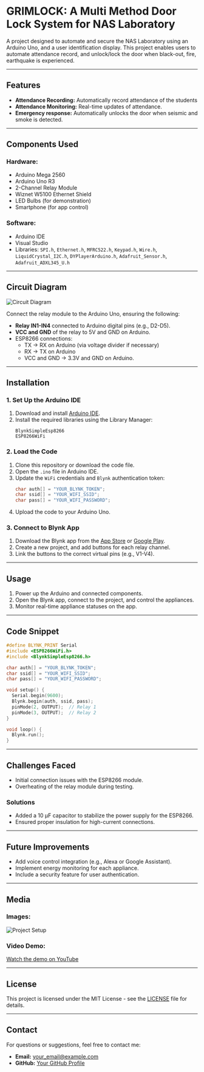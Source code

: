 # GRIMLOCK: A Multi Method Door Lock System for NAS Laboratory

A project designed to automate and secure the NAS Laboratory using an Arduino Uno, and a user identification display. This project enables users to automate attendance record, and unlock/lock the door when black-out, fire, earthquake is experienced.

---

## Features
- **Attendance Recording:** Automatically record attendance of the students
- **Attendance Monitoring:** Real-time updates of attendance.
- **Emergency response:** Automatically unlocks the door when seismic and smoke is detected.

---

## Components Used

### Hardware:
- Arduino Mega 2560
- Arduino Uno R3
- 2-Channel Relay Module
- Wiznet W5100 Ethernet Shield
- LED Bulbs (for demonstration)
- Smartphone (for app control)

### Software:
- Arduino IDE
- Visual Studio
- Libraries: `SPI.h`, `Ethernet.h`, `MFRC522.h`, `Keypad.h`, `Wire.h`, `LiquidCrystal_I2C.h`, `DYPlayerArduino.h`, `Adafruit_Sensor.h`, `Adafruit_ADXL345_U.h`

---

## Circuit Diagram
![Circuit Diagram](https://example.com/circuit_diagram.png)

Connect the relay module to the Arduino Uno, ensuring the following:
- **Relay IN1-IN4** connected to Arduino digital pins (e.g., D2-D5).
- **VCC and GND** of the relay to 5V and GND on Arduino.
- ESP8266 connections:
  - TX -> RX on Arduino (via voltage divider if necessary)
  - RX -> TX on Arduino
  - VCC and GND -> 3.3V and GND on Arduino.

---

## Installation

### 1. Set Up the Arduino IDE
1. Download and install [Arduino IDE](https://www.arduino.cc/en/software).
2. Install the required libraries using the Library Manager:
   ```
   BlynkSimpleEsp8266
   ESP8266WiFi
   ```

### 2. Load the Code
1. Clone this repository or download the code file.
2. Open the `.ino` file in Arduino IDE.
3. Update the `WiFi` credentials and `Blynk` authentication token:
   ```cpp
   char auth[] = "YOUR_BLYNK_TOKEN";
   char ssid[] = "YOUR_WIFI_SSID";
   char pass[] = "YOUR_WIFI_PASSWORD";
   ```
4. Upload the code to your Arduino Uno.

### 3. Connect to Blynk App
1. Download the Blynk app from the [App Store](https://apps.apple.com) or [Google Play](https://play.google.com).
2. Create a new project, and add buttons for each relay channel.
3. Link the buttons to the correct virtual pins (e.g., V1-V4).

---

## Usage
1. Power up the Arduino and connected components.
2. Open the Blynk app, connect to the project, and control the appliances.
3. Monitor real-time appliance statuses on the app.

---

## Code Snippet
```cpp
#define BLYNK_PRINT Serial
#include <ESP8266WiFi.h>
#include <BlynkSimpleEsp8266.h>

char auth[] = "YOUR_BLYNK_TOKEN";
char ssid[] = "YOUR_WIFI_SSID";
char pass[] = "YOUR_WIFI_PASSWORD";

void setup() {
  Serial.begin(9600);
  Blynk.begin(auth, ssid, pass);
  pinMode(2, OUTPUT);  // Relay 1
  pinMode(3, OUTPUT);  // Relay 2
}

void loop() {
  Blynk.run();
}
```

---

## Challenges Faced
- Initial connection issues with the ESP8266 module.
- Overheating of the relay module during testing.

### Solutions
- Added a 10 µF capacitor to stabilize the power supply for the ESP8266.
- Ensured proper insulation for high-current connections.

---

## Future Improvements
- Add voice control integration (e.g., Alexa or Google Assistant).
- Implement energy monitoring for each appliance.
- Include a security feature for user authentication.

---

## Media
### Images:
![Project Setup](https://example.com/project_setup.png)

### Video Demo:
[Watch the demo on YouTube](https://youtube.com/example-demo)

---

## License
This project is licensed under the MIT License - see the [LICENSE](LICENSE) file for details.

---

## Contact
For questions or suggestions, feel free to contact me:
- **Email:** your_email@example.com
- **GitHub:** [Your GitHub Profile](https://github.com/yourusername)
